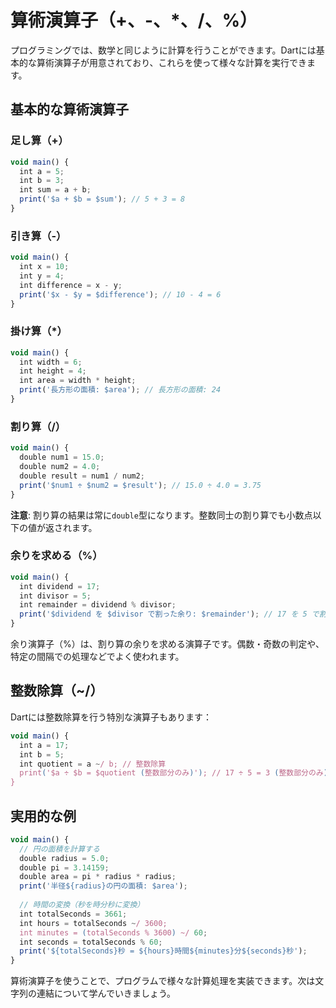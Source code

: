 # 算術演算子（+、-、*、/、%）

プログラミングでは、数学と同じように計算を行うことができます。Dartには基本的な算術演算子が用意されており、これらを使って様々な計算を実行できます。

## 基本的な算術演算子

### 足し算（+）
```javascript
void main() {
  int a = 5;
  int b = 3;
  int sum = a + b;
  print('$a + $b = $sum'); // 5 + 3 = 8
}
```

### 引き算（-）
```javascript
void main() {
  int x = 10;
  int y = 4;
  int difference = x - y;
  print('$x - $y = $difference'); // 10 - 4 = 6
}
```

### 掛け算（*）
```javascript
void main() {
  int width = 6;
  int height = 4;
  int area = width * height;
  print('長方形の面積: $area'); // 長方形の面積: 24
}
```

### 割り算（/）
```javascript
void main() {
  double num1 = 15.0;
  double num2 = 4.0;
  double result = num1 / num2;
  print('$num1 ÷ $num2 = $result'); // 15.0 ÷ 4.0 = 3.75
}
```

**注意**: 割り算の結果は常に`double`型になります。整数同士の割り算でも小数点以下の値が返されます。

### 余りを求める（%）
```javascript
void main() {
  int dividend = 17;
  int divisor = 5;
  int remainder = dividend % divisor;
  print('$dividend を $divisor で割った余り: $remainder'); // 17 を 5 で割った余り: 2
}
```

余り演算子（%）は、割り算の余りを求める演算子です。偶数・奇数の判定や、特定の間隔での処理などでよく使われます。

## 整数除算（~/）
Dartには整数除算を行う特別な演算子もあります：

```javascript
void main() {
  int a = 17;
  int b = 5;
  int quotient = a ~/ b; // 整数除算
  print('$a ÷ $b = $quotient (整数部分のみ)'); // 17 ÷ 5 = 3 (整数部分のみ)
}
```

## 実用的な例
```javascript
void main() {
  // 円の面積を計算する
  double radius = 5.0;
  double pi = 3.14159;
  double area = pi * radius * radius;
  print('半径${radius}の円の面積: $area');
  
  // 時間の変換（秒を時分秒に変換）
  int totalSeconds = 3661;
  int hours = totalSeconds ~/ 3600;
  int minutes = (totalSeconds % 3600) ~/ 60;
  int seconds = totalSeconds % 60;
  print('${totalSeconds}秒 = ${hours}時間${minutes}分${seconds}秒');
}
```

算術演算子を使うことで、プログラムで様々な計算処理を実装できます。次は文字列の連結について学んでいきましょう。
